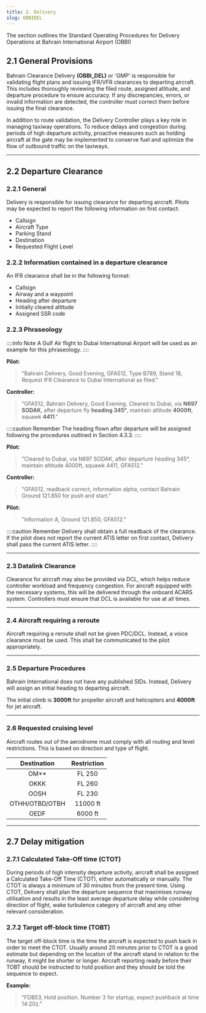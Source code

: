 ```yaml
---
title: 2. Delivery
slug: OBBIDEL
---
```

The section outlines the Standard Operating Procedures for Delivery Operations at Bahrain International Airport (OBBI)

## 2.1 General Provisions

Bahrain Clearance Delivery **(OBBI_DEL)** or 'GMP' is responsible for validating flight plans and issuing IFR/VFR clearances to departing aircraft. This includes thoroughly reviewing the filed route, assigned altitude, and departure procedure to ensure accuracy. If any discrepancies, errors, or invalid information are detected, the controller must correct them before issuing the final clearance.

In addition to route validation, the Delivery Controller plays a key role in managing taxiway operations. To reduce delays and congestion during periods of high departure activity, proactive measures such as holding aircraft at the gate may be implemented to conserve fuel and optimize the flow of outbound traffic on the taxiways.

---

## 2.2 Departure Clearance
### 2.2.1 General
Delivery is responsible for issuing clearance for departing aircraft. Pilots may be expected to report the following information on first contact:
- Callsign
- Aircraft Type
- Parking Stand
- Destination
- Requested Flight Level

### 2.2.2 Information contained in a departure clearance
An IFR clearance shall be in the following format:
- Callsign
- Airway and a waypoint
- Heading after departure
- Initially cleared altitude
- Assigned SSR code

### 2.2.3 Phraseology

::::info Note
A Gulf Air flight to Dubai International Airport will be used as an example for this phraseology.
::::

**Pilot:**
>"Bahrain Delivery, Good Evening, GFA512, Type B789, Stand 18, Request IFR Clearance to Dubai International as filed."

**Controller:**
>"GFA512, Bahrain Delivery, Good Evening. Cleared to Dubai, via **N697 SODAK**, after departure fly **heading 345°**, maintain altitude **4000ft**, squawk **4411**."

::::caution Remember
The heading flown after departure will be assigned following the procedures outlined in Section 4.3.3.
::::

**Pilot:**
>"Cleared to Dubai, via N697 SODAK, after departure heading 345°, maintain altitude 4000ft, squawk 4411, GFA512."

**Controller:**
>"GFA512, readback correct, information alpha, contact Bahrain Ground 121.850 for push and start."

**Pilot:**
>"Information A, Ground 121.850, GFA512."

::::caution Remember
Delivery shall obtain a full readback of the clearance. If the pilot does not report the current ATIS letter on first contact, Delivery shall pass the current ATIS letter.
::::

---

### 2.3 Datalink Clearance

Clearance for aircraft may also be provided via DCL, which helps reduce controller workload and frequency congestion. For aircraft equipped with the necessary systems, this will be delivered through the onboard ACARS system. Controllers must ensure that DCL is available for use at all times.

---

### 2.4 Aircraft requiring a reroute

Aircraft requiring a reroute shall not be given PDC/DCL. Instead, a voice clearance must be used. This shall be communicated to the pilot appropriately.

---

### 2.5 Departure Procedures

Bahrain International does not have any published SIDs. Instead, Delivery will assign an initial heading to departing aircraft.

The initial climb is **3000ft** for propeller aircraft and helicopters and **4000ft** for jet aircraft.

---

### 2.6 Requested cruising level

Aircraft routes out of the aerodrome must comply with all routing and level restrictions. This is based on direction and type of flight.

| **Destination** | **Restriction** |
|:---------------:|:---------------:|
|       OM**      |    FL 250   |
|       OKKK      |    FL 260   |
|       OOSH      |     FL 230   |
|  OTHH/OTBD/OTBH |    11000 ft  |
|       OEDF      |   6000 ft   |

---

## 2.7 Delay mitigation
### 2.7.1 Calculated Take-Off time (CTOT)

During periods of high intensity departure activity, aircraft shall be assigned a Calculated Take-Off Time (CTOT), either automatically or manually. The CTOT is always a minimum of 30 minutes from the present time.
Using CTOT, Delivery shall plan the departure sequence that maximises runway utilisation and results in the least average departure delay while considering direction of flight, wake turbulence category of aircraft and any other relevant consideration.

### 2.7.2 Target off-block time (TOBT)

The target off-block time is the time the aircraft is expected to push back in order to meet the CTOT.
Usually around 20 minutes prior to CTOT is a good estimate but depending on the location of the
aircraft stand in relation to the runway, it might be shorter or longer. Aircraft reporting ready before
their TOBT should be instructed to hold position and they should be told the sequence to expect.

**Example:**
>"FDB53, Hold position. Number 3 for startup, expect pushback at time 14:20z."
